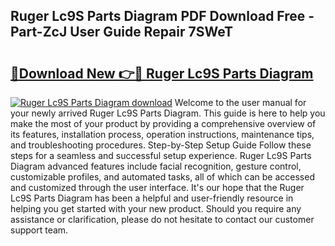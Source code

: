 ## Ruger Lc9S Parts Diagram PDF Download Free - Part-ZcJ User Guide Repair 7SWeT

# <h2><a href="http://dfufa9z.blite.top/?on=Ruger+Lc9S+Parts+Diagram">🔗Download New 👉🔴 Ruger Lc9S Parts Diagram</a></h2>

[![Ruger Lc9S Parts Diagram download](https://i.imgur.com/lujVjoI.png)](http://dfufa9z.blite.top/?on=Ruger+Lc9S+Parts+Diagram)
Welcome to the user manual for your newly arrived Ruger Lc9S Parts Diagram. This guide is here to help you make the most of your product by providing a comprehensive overview of its features, installation process, operation instructions, maintenance tips, and troubleshooting procedures. Step-by-Step Setup Guide Follow these steps for a seamless and successful setup experience. Ruger Lc9S Parts Diagram advanced features include facial recognition, gesture control, customizable profiles, and automated tasks, all of which can be accessed and customized through the user interface. It's our hope that the Ruger Lc9S Parts Diagram has been a helpful and user-friendly resource in helping you get started with your new product. Should you require any assistance or clarification, please do not hesitate to contact our customer support team.
